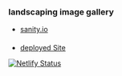 ### landscaping image gallery

- [sanity.io](https://twinklescapers.sanity.studio/)

#### 
- [deployed Site](https://twinklescapers.netlify.app/)


[![Netlify Status](https://api.netlify.com/api/v1/badges/43e9ab25-774b-4ca2-9581-e53c3a300adc/deploy-status)](https://app.netlify.com/sites/twinklescapers/deploys)